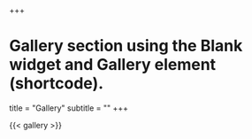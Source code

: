 +++
# Gallery section using the Blank widget and Gallery element (shortcode).


title = "Gallery"
subtitle = ""
+++

{{< gallery >}}
